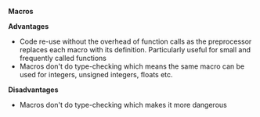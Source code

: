 **Macros**

**Advantages**
* Code re-use without the overhead of function calls as the preprocessor replaces each macro with its definition. Particularly useful for small and frequently called functions
* Macros don't do type-checking which means the same macro can be used for integers, unsigned integers, floats etc. 

**Disadvantages**
* Macros don't do type-checking which makes it more dangerous